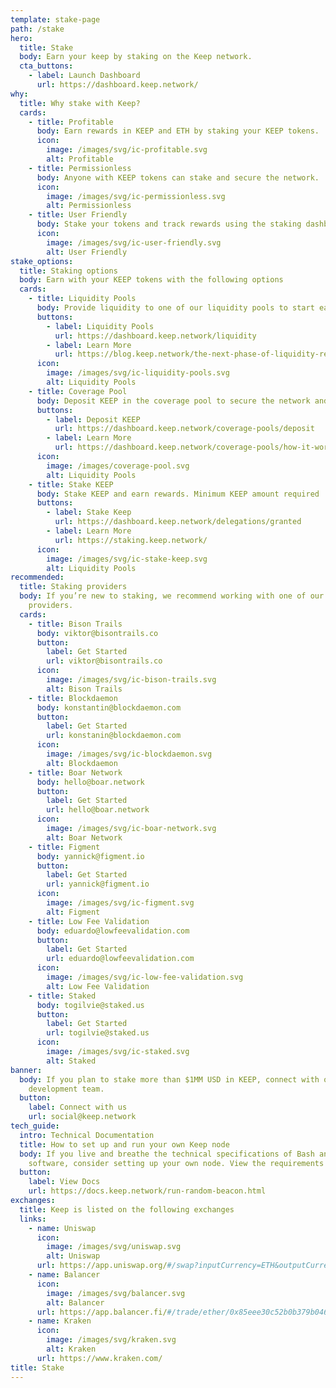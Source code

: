 ```yaml
---
template: stake-page
path: /stake
hero:
  title: Stake
  body: Earn your keep by staking on the Keep network.
  cta_buttons:
    - label: Launch Dashboard
      url: https://dashboard.keep.network/
why:
  title: Why stake with Keep?
  cards:
    - title: Profitable
      body: Earn rewards in KEEP and ETH by staking your KEEP tokens.
      icon:
        image: /images/svg/ic-profitable.svg
        alt: Profitable
    - title: Permissionless
      body: Anyone with KEEP tokens can stake and secure the network.
      icon:
        image: /images/svg/ic-permissionless.svg
        alt: Permissionless
    - title: User Friendly
      body: Stake your tokens and track rewards using the staking dashboard
      icon:
        image: /images/svg/ic-user-friendly.svg
        alt: User Friendly
stake_options:
  title: Staking options
  body: Earn with your KEEP tokens with the following options
  cards:
    - title: Liquidity Pools
      body: Provide liquidity to one of our liquidity pools to start earning rewards.
      buttons:
        - label: Liquidity Pools
          url: https://dashboard.keep.network/liquidity
        - label: Learn More
          url: https://blog.keep.network/the-next-phase-of-liquidity-rewards-c389c0dea047
      icon:
        image: /images/svg/ic-liquidity-pools.svg
        alt: Liquidity Pools
    - title: Coverage Pool
      body: Deposit KEEP in the coverage pool to secure the network and earn rewards.
      buttons:
        - label: Deposit KEEP
          url: https://dashboard.keep.network/coverage-pools/deposit
        - label: Learn More
          url: https://dashboard.keep.network/coverage-pools/how-it-works
      icon:
        image: /images/coverage-pool.svg
        alt: Liquidity Pools
    - title: Stake KEEP
      body: Stake KEEP and earn rewards. Minimum KEEP amount required
      buttons:
        - label: Stake Keep
          url: https://dashboard.keep.network/delegations/granted
        - label: Learn More
          url: https://staking.keep.network/
      icon:
        image: /images/svg/ic-stake-keep.svg
        alt: Liquidity Pools
recommended:
  title: Staking providers
  body: If you’re new to staking, we recommend working with one of our staking
    providers.
  cards:
    - title: Bison Trails
      body: viktor@bisontrails.co
      button:
        label: Get Started
        url: viktor@bisontrails.co
      icon:
        image: /images/svg/ic-bison-trails.svg
        alt: Bison Trails
    - title: Blockdaemon
      body: konstantin@blockdaemon.com
      button:
        label: Get Started
        url: konstanin@blockdaemon.com
      icon:
        image: /images/svg/ic-blockdaemon.svg
        alt: Blockdaemon
    - title: Boar Network
      body: hello@boar.network
      button:
        label: Get Started
        url: hello@boar.network
      icon:
        image: /images/svg/ic-boar-network.svg
        alt: Boar Network
    - title: Figment
      body: yannick@figment.io
      button:
        label: Get Started
        url: yannick@figment.io
      icon:
        image: /images/svg/ic-figment.svg
        alt: Figment
    - title: Low Fee Validation
      body: eduardo@lowfeevalidation.com
      button:
        label: Get Started
        url: eduardo@lowfeevalidation.com
      icon:
        image: /images/svg/ic-low-fee-validation.svg
        alt: Low Fee Validation
    - title: Staked
      body: togilvie@staked.us
      button:
        label: Get Started
        url: togilvie@staked.us
      icon:
        image: /images/svg/ic-staked.svg
        alt: Staked
banner:
  body: If you plan to stake more than $1MM USD in KEEP, connect with our business
    development team.
  button:
    label: Connect with us
    url: social@keep.network
tech_guide:
  intro: Technical Documentation
  title: How to set up and run your own Keep node
  body: If you live and breathe the technical specifications of Bash and validator
    software, consider setting up your own node. View the requirements here.
  button:
    label: View Docs
    url: https://docs.keep.network/run-random-beacon.html
exchanges:
  title: Keep is listed on the following exchanges
  links:
    - name: Uniswap
      icon:
        image: /images/svg/uniswap.svg
        alt: Uniswap
      url: https://app.uniswap.org/#/swap?inputCurrency=ETH&outputCurrency=0x85eee30c52b0b379b046fb0f85f4f3dc3009afec
    - name: Balancer
      icon:
        image: /images/svg/balancer.svg
        alt: Balancer
      url: https://app.balancer.fi/#/trade/ether/0x85eee30c52b0b379b046fb0f85f4f3dc3009afec
    - name: Kraken
      icon:
        image: /images/svg/kraken.svg
        alt: Kraken
      url: https://www.kraken.com/
title: Stake
---
```

